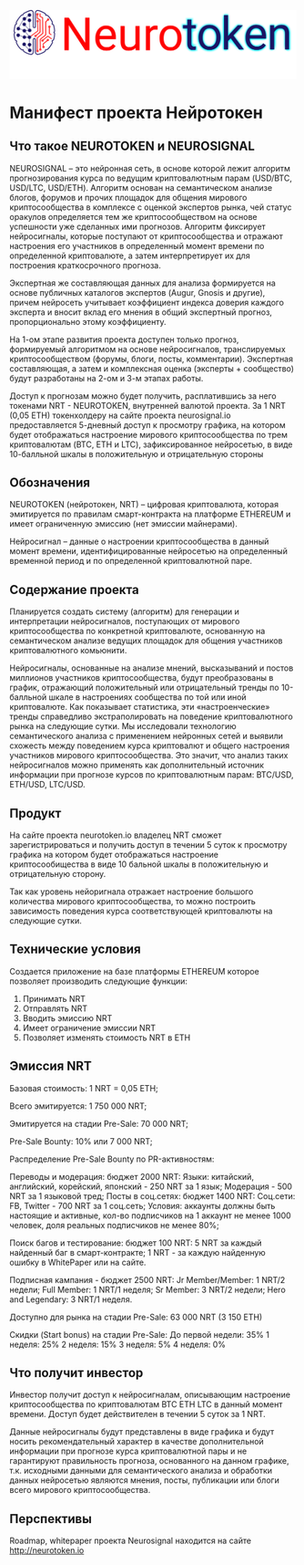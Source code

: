 ![NeuroToken Logo](neurotoken_logo.png)

# Манифест проекта Нейротокен

## Что такое NEUROTOKEN и NEUROSIGNAL

NEUROSIGNAL – это нейронная сеть, в основе которой лежит алгоритм прогнозирования курса по ведущим криптовалютным парам (USD/BTC, USD/LTC, USD/ETH). Алгоритм основан на семантическом анализе блогов, форумов и прочих площадок для общения мирового криптосообщества в комплексе с оценкой экспертов рынка, чей статус оракулов определяется тем же криптосообществом на основе успешности уже сделанных ими прогнозов. Алгоритм фиксирует нейросигналы, которые поступают от криптосообщества и отражают настроения его участников в определенный момент времени по определенной криптовалюте, а затем интерпретирует их для построения краткосрочного прогноза.

Экспертная же составляющая данных для анализа формируется на основе публичных каталогов экспертов (Augur, Gnosis и другие), причем нейросеть учитывает коэффициент индекса доверия каждого эксперта и вносит вклад его мнения в общий экспертный прогноз, пропорционально этому коэффициенту.

На 1-ом этапе развития проекта доступен только прогноз, формируемый алгоритмом на основе нейросигналов, транслируемых криптосообществом (форумы, блоги, посты, комментарии). Экспертная составляющая, а затем и комплексная оценка (эксперты + сообщество) будут разработаны на 2-ом и 3-м этапах работы.

Доступ к прогнозам можно будет получить, расплатившись за него токенами NRT - NEUROTOKEN, внутренней валютой проекта. За 1 NRT (0,05 ETH) токенхолдеру на сайте проекта neurosignal.io предоставляется 5-дневный доступ к просмотру графика, на котором будет отображаться настроение мирового криптосообщества по трем криптовалютaм (BTC, ETH и LTC), зафиксированное нейросетью, в виде 10-балльной шкалы в положительную и отрицательную стороны


## Обозначения

NEUROTOKEN (нейротокен, NRT) – цифровая криптовалюта, которая эмитируется по правилам смарт-контракта на платформе ETHEREUM и имеет ограниченную эмиссию (нет эмиссии майнерами).

Нейросигнал – данные о настроении криптосообщества в данный момент времени,  идентифицированные нейросетью на определенный временной период и по определенной криптовалютной паре.

## Содержание проекта

Планируется создать систему (алгоритм) для генерации и интерпретации нейросигналов, поступающих от мирового криптосообщества по конкретной криптовалюте, основанную на семантическом анализе ведущих площадок для общения участников криптовалютного комьюнити.
 
Нейросигналы, основанные на анализе мнений, высказываний и постов миллионов участников криптосообщества, будут преобразованы в график, отражающий положительный или отрицательный тренды по 10-балльной шкале в настроениях сообщества по той или иной криптовалюте. Как показывает статистика, эти «настроенческие» тренды справедливо экстраполировать на поведение криптовалютного рынка на следующие сутки. Мы исследовали технологию семантического анализа с применением нейронных сетей и выявили схожесть между поведением курса криптовалют и общего настроения участников мирового криптосообщества. Это значит, что анализ таких нейросигналов можно применять как дополнительный источник информации при прогнозе курсов по криптовалютным парам: BTC/USD, ETH/USD, LTC/USD.

## Продукт

На сайте проекта neurotoken.io владелец NRT сможет зарегистрироваться и получить доступ в течении 5 суток к просмотру графика на котором будет отображаться настроение криптосообищества в виде 10 бальной шкалы в положительную и отрицательную сторону.

Так как уровень нейоригнала отражает настроение большого количества мирового криптосообщества, то можно построить зависимость поведения курса соответствующей криптовалюты на следующие сутки.

## Технические условия

Создается приложение на базе платформы ETHEREUM которое позволяет производить следующие функции:

1. Принимать NRT
2. Отправлять NRT
3. Вводить эмиссию NRT
4. Имеет ограничение эмиссии NRT
5. Позволяет изменять стоимость NRT в ETH


## Эмиссия NRT

Базовая стоимость: 1 NRT = 0,05 ETH;

Всего эмитируется: 1 750 000 NRT;

Эмитируется на стадии Pre-Sale: 70 000 NRT;

Pre-Sale Bounty: 10% или 7 000 NRT;


Распределение Pre-Sale Bounty по PR-активностям:

Переводы и модерация: бюджет 2000 NRT:
Языки: китайский, английский, корейский, японский - 250 NRT за 1 язык; 
Модерация - 500 NRT за 1 языковой тред;
Посты в соц.сетях: бюджет 1400 NRT:
Соц.сети: FB, Twitter - 700 NRT за 1 соц.сеть; 
Условия: аккаунты должны быть настоящие и активные, кол-во подписчиков на 1 аккаунт не менее 1000 человек, доля реальных подписчиков не менее 80%;

Поиск багов и тестирование: бюджет 100 NRT: 
5 NRT за каждый найденный баг в смарт-контракте;
1 NRT - за каждую найденную ошибку в WhitePaper или на сайте.

Подписная кампания - бюджет 2500 NRT: 
Jr Member/Member: 1 NRT/2 недели;
Full Member:  1 NRT/1 неделя;
Sr Member: 3 NRT/2 недели;
Hero and Legendary: 3 NRT/1 неделя.

Доступно для рынка на стадии Pre-Sale: 63 000 NRT (3 150 ETH)

Скидки (Start bonus) на стадии Pre-Sale:
До первой недели: 35%
1 неделя: 25%
2 неделя: 15%
3 неделя: 5%
4 неделя: 0%

## Что получит инвестор

Инвестор получит доступ к нейросигналам, описывающим настроение криптосообщества по криптовалютам BTC ETH LTC в данный момент времени. Доступ будет действителен в течении 5 суток за 1 NRT.

Данные нейросигналы будут представлены в виде графика и будут носить рекомендательный характер в качестве дополнительной информации при прогнозе курса криптовалютной пары и не гарантируют правильность прогноза, основанного на данном графике, т.к. исходными данными для семантического анализа и обработки данных нейросетью являются мнения, посты, публикации или блоги всего мирового криптосообщества.

## Перспективы

Roadmap, whitepaper проекта Neurosignal находится на сайте http://neurotoken.io
